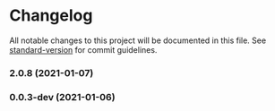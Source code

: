 # Changelog

All notable changes to this project will be documented in this file. See [standard-version](https://github.com/conventional-changelog/standard-version) for commit guidelines.

### 2.0.8 (2021-01-07)

### 0.0.3-dev (2021-01-06)
